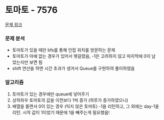 # 토마토 - 7576

[문제 링크](https://www.acmicpc.net/problem/7576)

### 문제 분석

- 토마토가 있을 때만 bfs를 통해 인접 위치를 방문하는 문제
- 토마토가 아예 없는 경우가 있어서 헷갈렸음, -1은 고려하지 않고 마지막에 0이 남았는지만 보면 됨
- shift 연산을 하면 시간 초과가 생겨서 Queue를 구현하여 풀이하였음

### 알고리즘

1. 토마토가 있는 경우에만 queue에 넣어주기
2. 상하좌우 토마토의 값을 이전보다 1씩 증가 (하루가 증가하였으니)
3. 배열을 돌면서 0이 있는 경우 (익지 않은 토마토) -1을 리턴하고, 그 외에는 day-1을 리턴. 시작 값이 1이었기 때문에 1을 빼주는게 필요했음!
